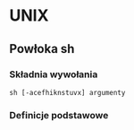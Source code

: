# UNIX

## Powłoka sh

### Składnia wywołania
```
sh [-acefhiknstuvx] argumenty
```
### Definicje podstawowe


